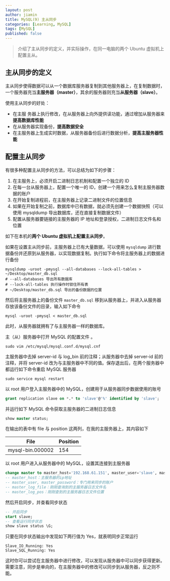 ```yaml
---
layout: post
author: jiamin
title: MySQL(9) 主从同步
categories: [Learning, MySQL]
tags: [MySQL]
published: false
---
```


> 介绍了主从同步的定义，并实际操作，在同一电脑的两个 Ubuntu 虚拟机上配置主从。

## 主从同步的定义

主从同步使得数据可以从一个数据库服务器复制到其他服务器上，在复制数据时，一个服务器充当**主服务器（master）**，其余的服务器则充当**从服务器（slave）**。

使用主从同步的好处：

* 在主服 务器上执行修改，在从服务器上向外提供读功能，通过增加从服务器来**提高数据库性能**
* 在从服务器实现备份，**提高数据安全**
* 在主服务器上生成实时数据，从服务器备份后进行数据分析，**提高主服务器性能**

## 配置主从同步

有很多种配置主从同步的方法，可以总结为如下的步骤：

1. 在主服务上，必须开启二进制日志机制和配置一个独立的 ID
2. 在每一台从服务器上，配置一个唯一的 ID，创建一个用来怎么复制主服务器数据的账户
3. 在开始复制进程前，在主服务器上记录二进制文件的位置信息
4. 如果在开始复制之前，数据库中已有数据，就必须先创建一个数据快照（可以使用 mysqldump 导出数据库，还在直接复制数据文件）
5. 配置从服务器要链接的主服务器的 IP 地址和登录授权，二进制日志文件名和位置

如下在本机的**两个 Ubuntu 虚拟机上配置主从同步**。

如果在设置主从同步前，主服务器上已有大量数据，可以使用 `mysqldump` 进行数据备份并还原到从服务器，以实现数据复制。执行如下命令将主服务器上的数据进行备份

```shell
mysqldump -uroot -pmysql --all-databases --lock-all-tables > ~/Desktop/master_db.sql
# --all-databases 导出所有数据库
# --lock-all-tables 执行操作时锁住所有表
# ~/Desktop/master_db.sql 导出的备份数据的位置
```

然后将主服务器上的备份文件  `master_db.sql` 移到从服务器上，并进入从服务器存放该备份文件的目录，输入如下命令

```shell
mysql -uroot -pmysql < master_db.sql
```

此时，从服务器就拥有了与主服务器一样的数据库。

主（从）服务器中打开 MySQL 的配置文件 。

```shell
sudo vim /etc/mysql/mysql.conf.d/mysql.cnf
```

主服务器中去掉 server-id 与 log_bin 前的注释；从服务器中去掉 server-id 前的注释，并将 server-id 改为与主服务器中不同的值。保存退出后，在两个服务器中都运行如下命令重启 MySQL 服务器

```shell
sudo service mysql restart
```

以 root 用户登入主服务器中的 MySQL，创建用于从服务器同步数据使用的账号

```sql
grant replication slave on *.* to 'slave'@'%' identified by 'slave';
```

并运行如下 MySQL 命令获取主服务器的二进制日志信息

```sql
show master status;
```

在输出的表中有 file 与 position 这两列，在我的主服务器上，其内容如下

| File             | Position |
| ---------------- | -------- |
| mysql-bin.000002 | 154      |

以 root 用户进入从服务器中的 MySQL，设置其连接到主服务器

```sql
change master to master_host='192.168.61.151', master_user='slave', master_password='slave', master_log_file='mysql-bin.000002', master_log_pos=154;
-- master_host：主服务器的ip地址
-- master_user, master_password：专门用来同步的账户
-- master_log_file：刚刚查询到的主服务器日志文件名
-- master_log_pos：刚刚查到的主服务器日志文件位置
```

然后开启同步，并查看同步状态

```sql
-- 开启同步
start slave;
-- 查看运行同步状态
show slave status \G;
```

只要在同步状态输出中发现如下两行值为 Yes，就表明同步正常运行

```
Slave_IO_Running: Yes
Slave_SQL_Running: Yes
```

这时你可以尝试在主服务器中进行修改，可以发现从服务器中可以同步获得更新。需要注意，同步是单向的，在主服务器中的修改可以同步到从服务器，反之则不能。